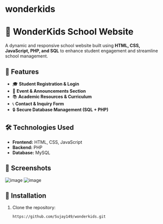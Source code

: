 # wonderkids


# 🌟 WonderKids School Website  

A dynamic and responsive school website built using **HTML, CSS, JavaScript, PHP, and SQL** to enhance student engagement and streamline school management.

## 📌 Features  
- 🎓 **Student Registration & Login**  
- 📅 **Event & Announcements Section**  
- 📚 **Academic Resources & Curriculum**  
- 📞 **Contact & Inquiry Form**  
- 🔒 **Secure Database Management (SQL + PHP)**  

## 🛠️ Technologies Used  
- **Frontend:** HTML, CSS, JavaScript  
- **Backend:** PHP  
- **Database:** MySQL  

## 📸 Screenshots  
![image](https://github.com/user-attachments/assets/d397e1b2-877c-47b5-b697-2632e79c3d12)
![image](https://github.com/user-attachments/assets/f3b36e2d-77a4-4b89-ac4b-a8a4e31f05ee)





## 🚀 Installation  
1. Clone the repository:  
   ```sh
   https://github.com/Sujay149/wonderkids.git

